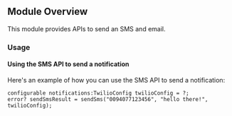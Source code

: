 ## Module Overview
This module provides APIs to send an SMS and email.

### Usage

#### Using the SMS API to send a notification
Here's an example of how you can use the SMS API to send a notification:
```ballerina
configurable notifications:TwilioConfig twilioConfig = ?;
error? sendSmsResult = sendSms("0094077123456", "hello there!", twilioConfig);
```